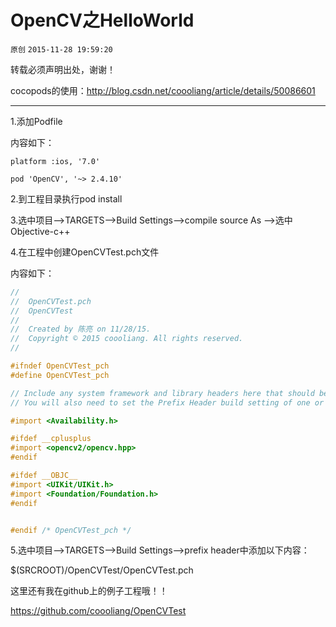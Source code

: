# OpenCV之HelloWorld

`原创` `2015-11-28 19:59:20`

转载必须声明出处，谢谢！ 

cocopods的使用：http://blog.csdn.net/coooliang/article/details/50086601

-----------------------------------------------------

1.添加Podfile

内容如下：

```
platform :ios, '7.0'

pod 'OpenCV', '~> 2.4.10'
```

2.到工程目录执行pod install

3.选中项目-->TARGETS-->Build Settings-->compile source As -->选中Objective-c++

4.在工程中创建OpenCVTest.pch文件

内容如下：

```objectivec
//
//  OpenCVTest.pch
//  OpenCVTest
//
//  Created by 陈亮 on 11/28/15.
//  Copyright © 2015 coooliang. All rights reserved.
//

#ifndef OpenCVTest_pch
#define OpenCVTest_pch

// Include any system framework and library headers here that should be included in all compilation units.
// You will also need to set the Prefix Header build setting of one or more of your targets to reference this file.

#import <Availability.h>

#ifdef __cplusplus
#import <opencv2/opencv.hpp>
#endif

#ifdef __OBJC__
#import <UIKit/UIKit.h>
#import <Foundation/Foundation.h>
#endif


#endif /* OpenCVTest_pch */
```

5.选中项目-->TARGETS-->Build Settings-->prefix header中添加以下内容：

$(SRCROOT)/OpenCVTest/OpenCVTest.pch

这里还有我在github上的例子工程哦！！

https://github.com/coooliang/OpenCVTest 
